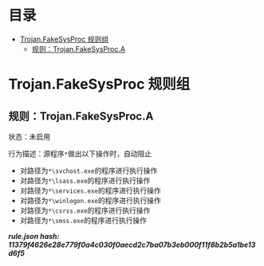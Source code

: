 



目录
==

* [Trojan.FakeSysProc 规则组](#trojanfakesysproc-)
	* [规则：Trojan.FakeSysProc.A](#trojanfakesysproca)

# Trojan.FakeSysProc 规则组

## 规则：Trojan.FakeSysProc.A
  
状态：未启用

行为描述：源程序`*`做出以下操作时，自动阻止
- 对路径为`*\svchost.exe`的程序进行执行操作
- 对路径为`*\lsass.exe`的程序进行执行操作
- 对路径为`*\services.exe`的程序进行执行操作
- 对路径为`*\winlogon.exe`的程序进行执行操作
- 对路径为`*\csrss.exe`的程序进行执行操作
- 对路径为`*\smss.exe`的程序进行执行操作
  
***rule.json hash: 11379f4626e28e779f0a4c030f0aecd2c7ba07b3eb000f11f8b2b5a1be13d6f5***
